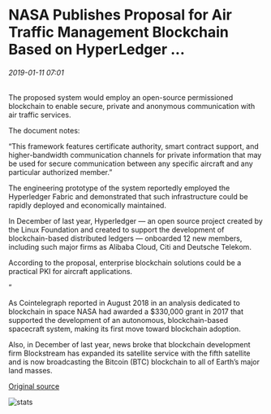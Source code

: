 # NASA Publishes Proposal for Air Traffic Management Blockchain Based on HyperLedger ...

###### 2019-01-11 07:01

The proposed system would employ an open-source permissioned blockchain to enable secure, private and anonymous communication with air traffic services.

The document notes:

“This framework features certificate authority, smart contract support, and higher-bandwidth communication channels for private information that may be used for secure communication between any specific aircraft and any particular authorized member.”

The engineering prototype of the system reportedly employed the Hyperledger Fabric and demonstrated that such infrastructure could be rapidly deployed and economically maintained.

In December of last year, Hyperledger — an open source project created by the Linux Foundation and created to support the development of blockchain-based distributed ledgers — onboarded 12 new members, including such major firms as Alibaba Cloud, Citi and Deutsche Telekom.

According to the proposal, enterprise blockchain solutions could be a practical PKI for aircraft applications.

“

As Cointelegraph reported in August 2018 in an analysis dedicated to blockchain in space NASA had awarded a $330,000 grant in 2017 that supported the development of an autonomous, blockchain-based spacecraft system, making its first move toward blockchain adoption.

Also, in December of last year, news broke that blockchain development firm Blockstream has expanded its satellite service with the fifth satellite and is now broadcasting the Bitcoin (BTC) blockchain to all of Earth’s major land masses.

[Original source](https://cointelegraph.com/news/nasa-publishes-proposal-for-air-traffic-management-blockchain-based-on-hyperledger)

![stats](https://c.statcounter.com/11760860/0/a89fa40b/1/ "stats")
